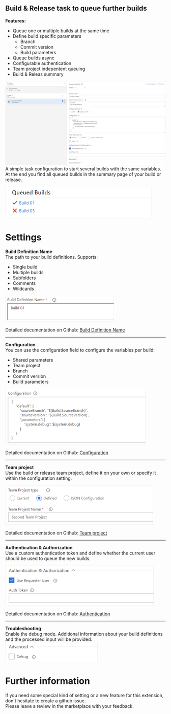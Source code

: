 ## Build & Release task to queue further builds

**Features:**
* Queue one or multiple builds at the same time
* Define build specific parameters
    * Branch
    * Commit version
    * Build parameters
* Queue builds async
* Configurable authentication
* Team project indepentent queuing
* Build & Releas summary

![Task overview](doc/images/task_overview.png "Task overview")  
A simple task configuration to start several builds with the same variables.  
At the end you find all queued builds in the summary page of your build or release.

![Summary view](doc/images/task_summary.png "Summary view") 

# Settings

**Build Definition Name**  
The path to your build definitions. Supports:
* Single build
* Multiple builds
* Subfolders
* Comments
* Wildcards

![Single build configuration](doc/images/config_build_definition_01.png "Single build configuration")

Detailed documentation on Github: [Build Definition Name](https://github.com/bamminger/vsts-queue-build/blob/master/doc/build-definition.md)

---

**Configuration**  
You can use the configuration field to configure the variables per build:
* Shared parameters
* Team project
* Branch
* Commit version
* Build parameters  

![Build configuration](doc/images/config_build_definition_04.png "Build configuration")

Detailed documentation on Github: [Configuration](https://github.com/bamminger/vsts-queue-build/blob/master/doc/configuration.md)

---

**Team project**  
Use the build or release team project, define it on your own or specify it within the configuration setting.

![Team project configuration](doc/images/config_team-project_01.png "Team project configuration")

Detailed documentation on Github: [Team project](https://github.com/bamminger/vsts-queue-build/blob/master/doc/team-project.md)

---

**Authentication & Authorization**  
Use a custom authentication token and define whether the current user should be used to queue the new builds.

![Authentication configuration](doc/images/config_auth.png "Authentication configuration")

Detailed documentation on Github: [Authentication](https://github.com/bamminger/vsts-queue-build/blob/master/doc/authentication.md)

---
 
**Troubleshooting**  
Enable the debug mode. Additional information about your build definitions and the processed input will be provided.  
![Debug configuration](doc/images/config_debug.png "Debug configuration")


# Further information

If you need some special kind of setting or a new feature for this extension, don't hesitate to create a github issue.  
Please leave a review in the marketplace with your feedback.